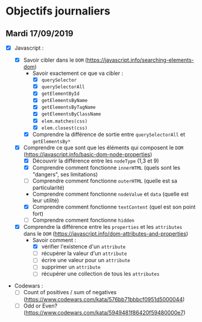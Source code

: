 # Objectifs journaliers

## Mardi 17/09/2019


* [x] Javascript :

  * [x] Savoir cibler dans le `DOM` (https://javascript.info/searching-elements-dom)
    * Savoir exactement ce que va cibler : 
      * [x] `querySelector`
      * [x] `querySelectorAll`
      * [x] `getElementById`
      * [x] `getElementsByName`
      * [x] `getElementsByTagName`
      * [x] `getElementsByClassName`
      * [x] `elem.matches(css)`
      * [x] `elem.closest(css)`
    * [x] Comprendre la différence de sortie entre `querySelectorAll` et `getElementsBy*`

  * [x] Comprendre ce que sont que les éléments qui composent le `DOM` (https://javascript.info/basic-dom-node-properties)
    * [x] Découvrir la différence entre les `nodeType` (1,3 et 9)
    * [x] Comprendre comment fonctionne `innerHTML` (quels sont les "dangers", ses limitations)
    * [ ] Comprendre comment fonctionne `outerHTML` (quelle est sa particularité)
    * Comprendre comment fonctionne `nodeValue` et `data` (quelle est leur utilité)
    * [x] Comprendre comment fonctionne `textContent` (quel est son point fort)
    * [ ] Comprendre comment fonctionne `hidden`

  * [x] Comprendre la différence entre les `properties` et les `attributes` dans le `DOM` (https://javascript.info/dom-attributes-and-properties)
    * Savoir comment : 
      * [x] vérifier l'existence d'un `attribute`
      * [ ] récupérer la valeur d'un `attribute`
      * [ ] écrire une valeur pour un `attribute`
      * [ ] supprimer un `attribute`
      * [ ] récupérer une collection de tous les `attributes`

* Codewars :
  * [ ] Count of positives / sum of negatives (https://www.codewars.com/kata/576bb71bbbcf0951d5000044)
  * [ ] Odd or Even? (https://www.codewars.com/kata/5949481f86420f59480000e7)
